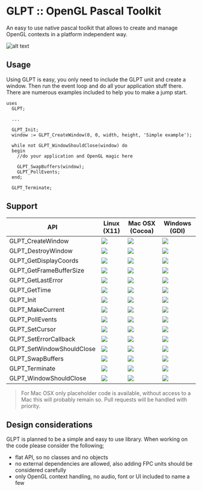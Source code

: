 # GLPT :: OpenGL Pascal Toolkit

An easy to use native pascal toolkit that allows to create and manage OpenGL contexts in a platform independent way.

![alt text](https://github.com/daar/GLPT/blob/master/image/simple.png "GLPT in action")

## Usage
Using GLPT is easy, you only need to include the GLPT unit and create a window. Then run the event loop and do all your application stuff there. There are numerous examples included to help you to make a jump start.

    uses
      GLPT;
  
      ...

      GLPT_Init;
      window := GLPT_CreateWindow(0, 0, width, height, 'Simple example');

      while not GLPT_WindowShouldClose(window) do
      begin
        //do your application and OpenGL magic here

        GLPT_SwapBuffers(window);
        GLPT_PollEvents;
      end;

      GLPT_Terminate;

## Support

| API                       | Linux (X11)     | Mac OSX (Cocoa) | Windows (GDI)   |
|---------------------------|-----------------|-----------------|-----------------|
|         GLPT_CreateWindow | <img src="https://github.com/daar/GLPT/blob/master/doc/green.svg"> | <img src="https://github.com/daar/GLPT/blob/master/doc/red.svg"> | <img src="https://github.com/daar/GLPT/blob/master/doc/green.svg"> |
|        GLPT_DestroyWindow | <img src="https://github.com/daar/GLPT/blob/master/doc/green.svg"> | <img src="https://github.com/daar/GLPT/blob/master/doc/red.svg"> | <img src="https://github.com/daar/GLPT/blob/master/doc/green.svg"> |
|     GLPT_GetDisplayCoords | <img src="https://github.com/daar/GLPT/blob/master/doc/green.svg"> | <img src="https://github.com/daar/GLPT/blob/master/doc/red.svg"> | <img src="https://github.com/daar/GLPT/blob/master/doc/green.svg"> |
|   GLPT_GetFrameBufferSize | <img src="https://github.com/daar/GLPT/blob/master/doc/green.svg"> | <img src="https://github.com/daar/GLPT/blob/master/doc/red.svg"> | <img src="https://github.com/daar/GLPT/blob/master/doc/green.svg"> |
|         GLPT_GetLastError | <img src="https://github.com/daar/GLPT/blob/master/doc/green.svg"> | <img src="https://github.com/daar/GLPT/blob/master/doc/green.svg"> | <img src="https://github.com/daar/GLPT/blob/master/doc/green.svg"> |
|              GLPT_GetTime | <img src="https://github.com/daar/GLPT/blob/master/doc/green.svg"> | <img src="https://github.com/daar/GLPT/blob/master/doc/red.svg"> | <img src="https://github.com/daar/GLPT/blob/master/doc/green.svg"> |
|                 GLPT_Init | <img src="https://github.com/daar/GLPT/blob/master/doc/green.svg"> | <img src="https://github.com/daar/GLPT/blob/master/doc/red.svg"> | <img src="https://github.com/daar/GLPT/blob/master/doc/green.svg"> |
|          GLPT_MakeCurrent | <img src="https://github.com/daar/GLPT/blob/master/doc/red.svg"> | <img src="https://github.com/daar/GLPT/blob/master/doc/red.svg"> | <img src="https://github.com/daar/GLPT/blob/master/doc/green.svg"> |
|           GLPT_PollEvents | <img src="https://github.com/daar/GLPT/blob/master/doc/green.svg"> | <img src="https://github.com/daar/GLPT/blob/master/doc/red.svg"> | <img src="https://github.com/daar/GLPT/blob/master/doc/green.svg"> |
|            GLPT_SetCursor | <img src="https://github.com/daar/GLPT/blob/master/doc/red.svg"> | <img src="https://github.com/daar/GLPT/blob/master/doc/red.svg"> | <img src="https://github.com/daar/GLPT/blob/master/doc/red.svg"> |
|     GLPT_SetErrorCallback | <img src="https://github.com/daar/GLPT/blob/master/doc/green.svg"> | <img src="https://github.com/daar/GLPT/blob/master/doc/green.svg"> | <img src="https://github.com/daar/GLPT/blob/master/doc/green.svg"> |
| GLPT_SetWindowShouldClose | <img src="https://github.com/daar/GLPT/blob/master/doc/green.svg"> | <img src="https://github.com/daar/GLPT/blob/master/doc/green.svg"> | <img src="https://github.com/daar/GLPT/blob/master/doc/green.svg"> |
|          GLPT_SwapBuffers | <img src="https://github.com/daar/GLPT/blob/master/doc/green.svg"> | <img src="https://github.com/daar/GLPT/blob/master/doc/red.svg"> | <img src="https://github.com/daar/GLPT/blob/master/doc/green.svg"> |
|            GLPT_Terminate | <img src="https://github.com/daar/GLPT/blob/master/doc/green.svg"> | <img src="https://github.com/daar/GLPT/blob/master/doc/red.svg"> | <img src="https://github.com/daar/GLPT/blob/master/doc/green.svg"> |
|    GLPT_WindowShouldClose | <img src="https://github.com/daar/GLPT/blob/master/doc/green.svg"> | <img src="https://github.com/daar/GLPT/blob/master/doc/green.svg"> | <img src="https://github.com/daar/GLPT/blob/master/doc/green.svg"> |

> For Mac OSX only placeholder code is available, without access to a Mac this will probably remain so. Pull requests will be handled with priority.

## Design considerations
GLPT is planned to be a simple and easy to use library. When working on the code please consider the following; 

* flat API, so no classes and no objects
* no external dependencies are allowed, also adding FPC units should be considered carefully
* only OpenGL context handling, no audio, font or UI included to name a few
